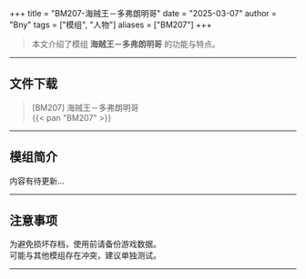 +++
title = "BM207-海贼王－多弗朗明哥"
date = "2025-03-07"
author = "Bny"
tags = ["模组", "人物"]
aliases = ["BM207"]
+++

> 本文介绍了模组 **海贼王－多弗朗明哥** 的功能与特点。

---

## 文件下载

> [BM207] 海贼王－多弗朗明哥  
{{< pan "BM207" >}}  

---

## 模组简介

>  
内容有待更新...  

---

## 注意事项

>  
为避免损坏存档，使用前请备份游戏数据。  
可能与其他模组存在冲突，建议单独测试。  

---


